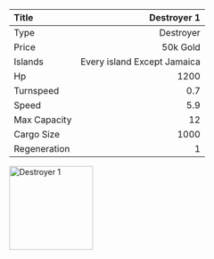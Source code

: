 |Title        | Destroyer 1
|:-|-:
|Type         | Destroyer           
|Price        | 50k Gold    
|Islands      | Every island Except Jamaica
|Hp           | 1200
|Turnspeed    | 0.7
|Speed        | 5.9
|Max Capacity | 12
|Cargo Size   | 1000
|Regeneration | 1

<img src="assets/img/destroyer.png" alt="Destroyer 1" width="150px" length="150px">
